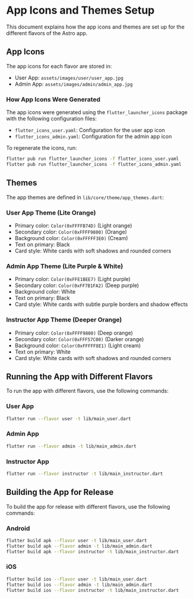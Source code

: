 # App Icons and Themes Setup

This document explains how the app icons and themes are set up for the different flavors of the Astro app.

## App Icons

The app icons for each flavor are stored in:
- User App: `assets/images/user/user_app.jpg`
- Admin App: `assets/images/admin/admin_app.jpg`

### How App Icons Were Generated

The app icons were generated using the `flutter_launcher_icons` package with the following configuration files:
- `flutter_icons_user.yaml`: Configuration for the user app icon
- `flutter_icons_admin.yaml`: Configuration for the admin app icon

To regenerate the icons, run:
```bash
flutter pub run flutter_launcher_icons -f flutter_icons_user.yaml
flutter pub run flutter_launcher_icons -f flutter_icons_admin.yaml
```

## Themes

The app themes are defined in `lib/core/theme/app_themes.dart`:

### User App Theme (Lite Orange)
- Primary color: `Color(0xFFFFB74D)` (Light orange)
- Secondary color: `Color(0xFFFF9800)` (Orange)
- Background color: `Color(0xFFFFF3E0)` (Cream)
- Text on primary: Black
- Card style: White cards with soft shadows and rounded corners

### Admin App Theme (Lite Purple & White)
- Primary color: `Color(0xFFE1BEE7)` (Light purple)
- Secondary color: `Color(0xFF7B1FA2)` (Deep purple)
- Background color: White
- Text on primary: Black
- Card style: White cards with subtle purple borders and shadow effects

### Instructor App Theme (Deeper Orange)
- Primary color: `Color(0xFFFF9800)` (Deep orange)
- Secondary color: `Color(0xFFF57C00)` (Darker orange)
- Background color: `Color(0xFFFFF8E1)` (Light cream)
- Text on primary: White
- Card style: White cards with soft shadows and rounded corners

## Running the App with Different Flavors

To run the app with different flavors, use the following commands:

### User App
```bash
flutter run --flavor user -t lib/main_user.dart
```

### Admin App
```bash
flutter run --flavor admin -t lib/main_admin.dart
```

### Instructor App
```bash
flutter run --flavor instructor -t lib/main_instructor.dart
```

## Building the App for Release

To build the app for release with different flavors, use the following commands:

### Android
```bash
flutter build apk --flavor user -t lib/main_user.dart
flutter build apk --flavor admin -t lib/main_admin.dart
flutter build apk --flavor instructor -t lib/main_instructor.dart
```

### iOS
```bash
flutter build ios --flavor user -t lib/main_user.dart
flutter build ios --flavor admin -t lib/main_admin.dart
flutter build ios --flavor instructor -t lib/main_instructor.dart
``` 